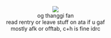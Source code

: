 <p align="center">
<img src="https://files.catbox.moe/uh60tp.webp"/><br>
og thanggi fan<br>
read rentry or leave stuff on ata if u gaf<br>mostly afk or offtab, c+h is fine idrc
</p>
<!--
**tcfsr/tcfsr** is a ✨ _special_ ✨ repository because its `README.md` (this file) appears on your GitHub profile.
